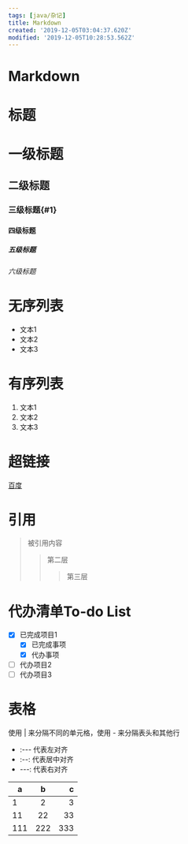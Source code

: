 ```yaml
---
tags: [java/杂记]
title: Markdown
created: '2019-12-05T03:04:37.620Z'
modified: '2019-12-05T10:28:53.562Z'
---
```


# Markdown

# 标题
# 一级标题
## 二级标题
### 三级标题{#1}
#### 四级标题
##### 五级标题
###### 六级标题
# 无序列表
- 文本1
- 文本2
- 文本3
# 有序列表
1. 文本1
2. 文本2
3. 文本3
# 超链接
[百度](https://www.baidu.com/)
# 引用
> 被引用内容
>> 第二层
>>> 第三层
# 代办清单To-do List
- [x] 已完成项目1
  - [x] 已完成事项
  - [x] 代办事项
- [ ] 代办项目2
- [ ] 代办项目3
# 表格
使用 | 来分隔不同的单元格，使用 - 来分隔表头和其他行
- :--- 代表左对齐
- :--: 代表居中对齐
- ---: 代表右对齐

a | b | c 
-|:-:|-:
1 | 2 | 3 
11 | 22|33
111 | 222|333



